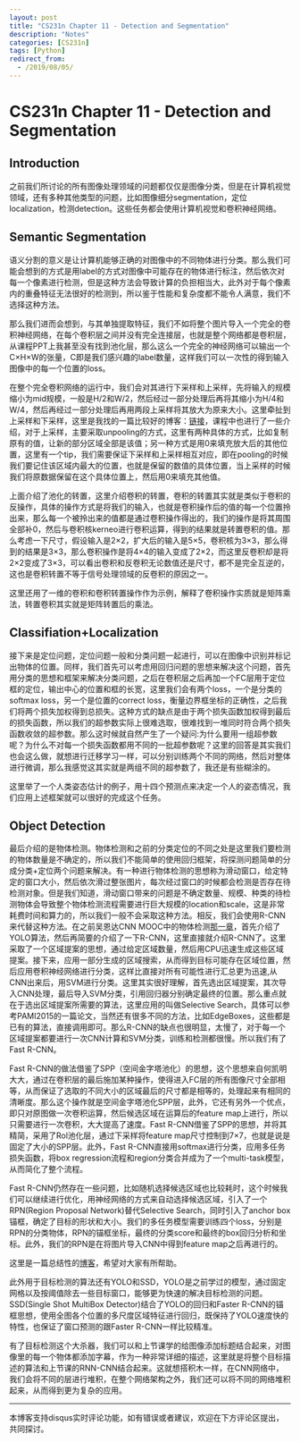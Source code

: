 ```yaml
---
layout: post
title: "CS231n Chapter 11 - Detection and Segmentation"
description: "Notes"
categories: [CS231n]
tags: [Python]
redirect_from:
  - /2019/08/05/
---
```


# CS231n Chapter 11 - Detection and Segmentation    

## Introduction  

之前我们所讨论的所有图像处理领域的问题都仅仅是图像分类，但是在计算机视觉领域，还有多种其他类型的问题，比如图像细分segmentation，定位localization，检测detection。这些任务都会使用计算机视觉和卷积神经网络。  

## Semantic Segmentation  

语义分割的意义是让计算机能够正确的对图像中的不同物体进行分类。那么我们可能会想到的方式是用label的方式对图像中可能存在的物体进行标注，然后依次对每一个像素进行检测，但是这种方法会导致计算的负担相当大，此外对于每个像素内的重叠特征无法很好的检测到，所以鉴于性能和复杂度都不能令人满意，我们不选择这种方法。  

那么我们进而会想到，与其单独提取特征，我们不如将整个图片导入一个完全的卷积神经网络，在每个卷积层之间并没有完全连接层，也就是整个网络都是卷积层，从课程PPT上我甚至没有找到池化层，那么这么一个完全的神经网络可以输出一个C×H×W的张量，C即是我们感兴趣的label数量，这样我们可以一次性的得到输入图像中的每一个位置的loss。  

在整个完全卷积网络的运行中，我们会对其进行下采样和上采样，先将输入的规模缩小为mid规模，一般是H/2和W/2，然后经过一部分处理后再将其缩小为H/4和W/4，然后再经过一部分处理后再用两段上采样将其放大为原来大小。这里牵扯到上采样和下采样，这里是我找的一篇比较好的博客：[链接](https://blog.csdn.net/stf1065716904/article/details/78450997)，课程中也进行了一些介绍，对于上采样，主要采取unpooling的方式，这里有两种具体的方式，比如复制原有的值，让新的部分区域全部是该值；另一种方式是用0来填充放大后的其他位置，这里有一个tip，我们需要保证下采样和上采样相互对应，即在pooling的时候我们要记住该区域内最大的位置，也就是保留的数值的具体位置，当上采样的时候我们将原数据保留在这个具体位置上，然后用0来填充其他值。  

上面介绍了池化的转置，这里介绍卷积的转置，卷积的转置其实就是类似于卷积的反操作，具体的操作方式是将我们的输入，也就是卷积操作后的值的每一个位置拎出来，那么每一个被拎出来的值都是通过卷积操作得出的，我们的操作是将其周围全部补0，然后与卷积核kerneo进行卷积运算，得到的结果就是转置卷积的值。那么考虑一下尺寸，假设输入是2×2，扩大后的输入是5×5，卷积核为3×3，那么得到的结果是3×3，那么卷积操作是将4×4的输入变成了2×2，而这里反卷积却是将2×2变成了3×3，可以看出卷积和反卷积无论数值还是尺寸，都不是完全互逆的，这也是卷积转置不等于信号处理领域的反卷积的原因之一。  

这里还用了一维的卷积和卷积转置操作作为示例，解释了卷积操作实质就是矩阵乘法，转置卷积其实就是矩阵转置后的乘法。  

## Classifiation+Localization  

接下来是定位问题，定位问题一般和分类问题一起进行，可以在图像中识别并标记出物体的位置。同样，我们首先可以考虑用回归问题的思想来解决这个问题，首先用分类的思想和框架来解决分类问题，之后在卷积层之后再加一个FC层用于定位框的定位，输出中心的位置和框的长宽，这里我们会有两个loss，一个是分类的softmax loss，另一个是位置的correct loss，衡量边界框坐标的正确性，之后我们将两个损失加权得到总损失。这种方式的缺点是由于两个损失函数加权得到最后的损失函数，所以我们的超参数实际上很难选取，很难找到一堆同时符合两个损失函数收敛的超参数。那么这时候就自然产生了一个疑问:为什么要用一组超参数呢？为什么不对每一个损失函数都用不同的一批超参数呢？这里的回答是其实我们也会这么做，就想进行迁移学习一样，可以分别训练两个不同的网络，然后对整体进行微调，那么我感觉这其实就是两组不同的超参数了，我还是有些糊涂的。  

这里举了一个人类姿态估计的例子，用十四个预测点来决定一个人的姿态情况，我们应用上述框架就可以很好的完成这个任务。  

## Object Detection  

最后介绍的是物体检测。物体检测和之前的分类定位的不同之处是这里我们要检测的物体数量是不确定的，所以我们不能简单的使用回归框架，将探测问题简单的分成分类+定位两个问题来解决。有一种进行物体检测的思想称为滑动窗口，给定特定的窗口大小，然后依次滑过整张图片，每次经过窗口的时候都会检测是否存在待检测对象。但是我们知道，滑动窗口带来的问题是不确定数量、规模、种类的待检测物体会导致整个物体检测流程需要进行巨大规模的location和scale，这是非常耗费时间和算力的，所以我们一般不会采取这种方法。相反，我们会使用R-CNN来代替这种方法。在之前吴恩达CNN MOOC中的物体检测[那一章](http://justin-yu.me/blog/2019/07/01/Convolutional-Neural-Networks-Chapter-3/)，首先介绍了YOLO算法，然后再简要的介绍了一下R-CNN，这里直接就介绍R-CNN了。这里采取了一个区域提案的思想，通过给定区域数量，然后用CPU迅速生成这些区域提案。接下来，应用一部分生成的区域搜索，从而得到目标可能存在区域位置，然后应用卷积神经网络进行分类，这样比直接对所有可能性进行汇总更为迅速,从CNN出来后，用SVM进行分类。这里其实很好理解，首先选出区域提案，其次导入CNN处理，最后导入SVM分类，引用回归器分别确定最终的位置。那么重点就在于选出区域提案所需要的算法，这里应用的叫做Selective Search，具体可以参考PAMI2015的一篇论文，当然还有很多不同的方法，比如EdgeBoxes，这些都是已有的算法，直接调用即可。那么R-CNN的缺点也很明显，太慢了，对于每一个区域提案都要进行一次CNN计算和SVM分类，训练和检测都很慢。所以我们有了Fast R-CNN。  

Fast R-CNN的做法借鉴了SPP（空间金字塔池化）的思想，这个思想来自何凯明大大，通过在卷积层的最后施加某种操作，使得进入FC层的所有图像尺寸全部相等，从而保证了选取的不同大小的区域最后的尺寸都是相等的，处理起来有相同的清晰度。那么这个操作就是空间金字塔池化SPP层，此外，它还有另外一个优点，即只对原图做一次卷积运算，然后候选区域在运算后的feature map上进行，所以只需要进行一次卷积，大大提高了速度。Fast R-CNN借鉴了SPP的思想，并将其精简，采用了Rol池化层，通过下采样将feature map尺寸控制到7×7，也就是说是固定了大小的SPP层。此外，Fast R-CNN直接用softmax进行分类，应用多任务损失函数，将box regression流程和region分类合并成为了一个multi-task模型，从而简化了整个流程。  

Fast R-CNN仍然存在一些问题，比如随机选择候选区域也比较耗时，这个时候我们可以继续进行优化，用神经网络的方式来自动选择候选区域，引入了一个RPN(Region Proposal Network)替代Selective Search，同时引入了anchor box锚框，确定了目标的形状和大小。我们的多任务模型需要训练四个loss，分别是RPN的分类物体，RPN的锚框坐标，最终的分类score和最终的box回归分析和坐标。此外，我们的RPN是在将图片导入CNN中得到feature map之后再进行的。  

这里是一篇总结性的[博客](https://cloud.tencent.com/developer/news/281788)，希望对大家有所帮助。  

此外用于目标检测的算法还有YOLO和SSD，YOLO是之前学过的模型，通过固定网格以及按阈值除去一些目标窗口，能够更为快速的解决目标检测的问题。SSD(Single Shot MultiBox Detector)结合了YOLO的回归和Faster R-CNN的锚框思想，使用全图各个位置的多尺度区域特征进行回归，既保持了YOLO速度快的特性，也保证了窗口预测的跟Faster R-CNN一样比较精准。  

有了目标检测这个大杀器，我们可以和上节课学的给图像添加标题结合起来，对图像里的每一个物体都添加字幕，作为一种非常详细的描述，这里就是将整个目标描述的算法和上节课的RNN-CNN结合起来。这就想搭积木一样，在CNN网络中，我们会将不同的层进行堆积，在整个网络架构之外，我们还可以将不同的网络堆积起来，从而得到更为复杂的应用。  



---
本博客支持disqus实时评论功能，如有错误或者建议，欢迎在下方评论区提出，共同探讨。  
